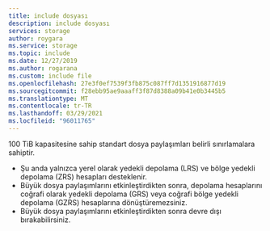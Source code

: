 ```yaml
---
title: include dosyası
description: include dosyası
services: storage
author: roygara
ms.service: storage
ms.topic: include
ms.date: 12/27/2019
ms.author: rogarana
ms.custom: include file
ms.openlocfilehash: 27e3f0ef7539f3fb875c087ff7d1351916877d19
ms.sourcegitcommit: f28ebb95ae9aaaff3f87d8388a09b41e0b3445b5
ms.translationtype: MT
ms.contentlocale: tr-TR
ms.lasthandoff: 03/29/2021
ms.locfileid: "96011765"
---
```

100 TiB kapasitesine sahip standart dosya paylaşımları belirli sınırlamalara sahiptir.

- Şu anda yalnızca yerel olarak yedekli depolama (LRS) ve bölge yedekli depolama (ZRS) hesapları desteklenir.
- Büyük dosya paylaşımlarını etkinleştirdikten sonra, depolama hesaplarını coğrafi olarak yedekli depolama (GRS) veya coğrafi bölge yedekli depolama (GZRS) hesaplarına dönüştüremezsiniz.
- Büyük dosya paylaşımlarını etkinleştirdikten sonra devre dışı bırakabilirsiniz.
